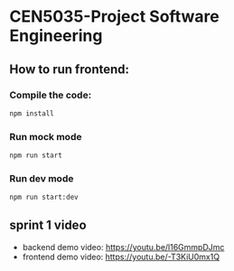 # CEN5035-Project Software Engineering

## How to run frontend:

### Compile the code:
```bash
npm install
```
### Run mock mode
```bash
npm run start
```
### Run dev mode
```bash
npm run start:dev
```

## sprint 1 video
- backend demo video: https://youtu.be/l16GmmpDJmc
- frontend demo video: https://youtu.be/-T3KiU0mx1Q
